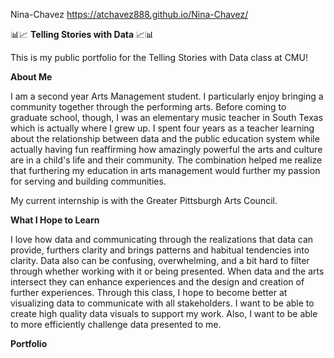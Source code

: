 Nina-Chavez https://atchavez888.github.io/Nina-Chavez/

:bar_chart::chart_with_upwards_trend: **Telling Stories with Data** :chart_with_upwards_trend::bar_chart:

This is my public portfolio for the Telling Stories with Data class at CMU!

**About Me**

I am a second year Arts Management student. I particularly enjoy bringing a community together through the performing arts. Before coming to graduate school, though, I was an elementary music teacher in South Texas which is actually where I grew up. I spent four years as a teacher learning about the relationship between data and the public education system while actually having fun reaffirming how amazingly powerful the arts and culture are in a child's life and their community. The combination helped me realize that furthering my education in arts management would further my passion for serving and building communities.

My current internship is with the Greater Pittsburgh Arts Council. 

**What I Hope to Learn**

I love how data and communicating through the realizations that data can provide, furthers clarity and brings patterns and habitual tendencies into clarity. Data also can be confusing, overwhelming, and a bit hard to filter through whether working with it or being presented. When data and the arts intersect they can enhance experiences and the design and creation of further experiences. Through this class, I hope to become better at visualizing data to communicate with all stakeholders. I want to be able to create high quality data visuals to support my work. Also, I want to be able to more efficiently challenge data presented to me.

**Portfolio**


